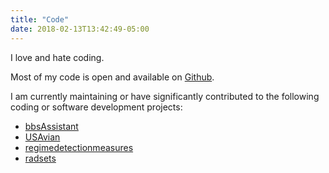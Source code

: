 ```yaml
---
title: "Code"
date: 2018-02-13T13:42:49-05:00
---
```


I love and hate coding.


Most of my code is open and available on [Github](github.com/trashbirdecology). 

I am currently maintaining or have significantly contributed to the following coding or software development projects:  
  - [bbsAssistant](https:www.github.com/trashbirdecology/bbsassistant)  
  - [USAvian](https:www.github.com/trashbirdecology/usavian)  
  - [regimedetectionmeasures](https://github.com/TrashBirdEcology/regimeDetectionMeasures)  
  - [radsets](https://github.com/natbprice/radsets)  
  
